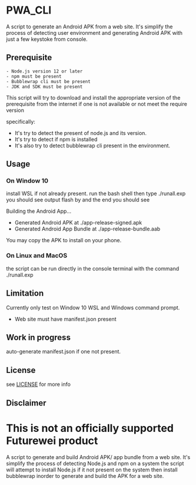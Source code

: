 # PWA_CLI

A script to generate an Android APK from a web site. It's simplify the process of detecting user environment and generating Android APK with just a few keystoke from console. 

## Prerequisite
    - Node.js version 12 or later
    - npm must be present
    - Bubblewrap cli must be present
    - JDK and SDK must be present

This script will try to download and install the appropriate version  of the prerequisite from the internet if one is not available or not meet the require version 

specifically:
- It's try to detect the present of node.js and its version. 
- It's try to detect if npm is installed 
- It's also try to detect bubblewrap cli present in the environment.


## Usage

### On Window 10
install WSL if not already present.
run the bash shell then type ./runall.exp you should see output flash by and the end you should see 

Building the Android App...
-   Generated Android APK at ./app-release-signed.apk
-   Generated Android App Bundle at ./app-release-bundle.aab

You may copy the APK to install on your phone.

### On Linux and MacOS

the script can be run directly in the console terminal with the command ./runall.exp


## Limitation

Currently only test on Window 10 WSL and Windows command prompt.
- Web site must have manifest.json present

## Work in progress

auto-generate manifest.json if one not present.

## License
see [LICENSE](./LICENSE.md) for more info


## Disclaimer

This is not an officially supported Futurewei product
=======

A script to generate and build Android APK/ app bundle from a web site.
It's simplify the process of detecting Node.js and npm on a system
the script will attempt to install Node.js if it not present on the system
then install bubblewrap inorder to generate and build the APK for a web site.

